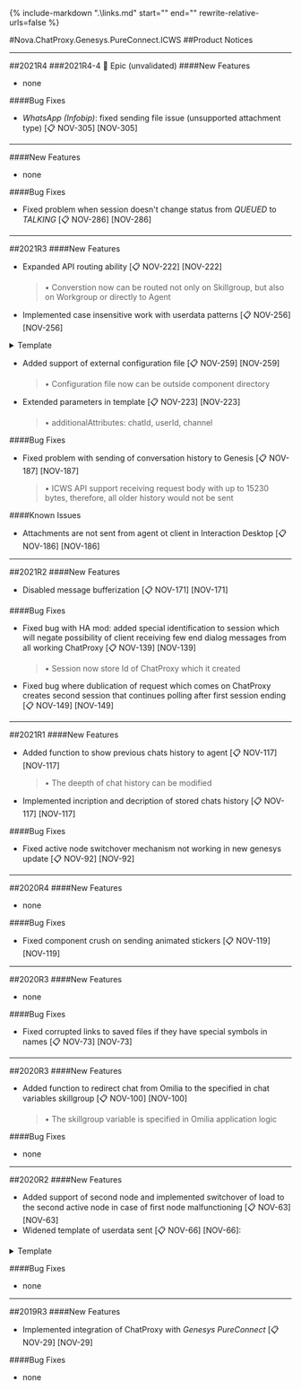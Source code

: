 {%
   include-markdown ".\links.md"
   start="<!--tasklink-start-->"
   end="<!--tasklink-end-->"
   rewrite-relative-urls=false
%}

#Nova.ChatProxy.Genesys.PureConnect.ICWS
##Product Notices
***
##2021R4
###2021R4-4 :briefcase: Epic (unvalidated)
####New Features
- none

####Bug Fixes
- *WhatsApp (Infobip)*: fixed sending file issue (unsupported attachment type) [:clipboard: NOV-305] [NOV-305]
***

####New Features
- none

####Bug Fixes
- Fixed problem when session doesn't change status from *QUEUED* to *TALKING* [:clipboard: NOV-286] [NOV-286]
***

##2021R3
####New Features
- Expanded API routing ability [:clipboard: NOV-222] [NOV-222]

	> • Converstion now can be routed not only on Skillgroup, but also on Workgroup or directly to Agent

- Implemented case insensitive work with userdata patterns [:clipboard: NOV-256] [NOV-256]
	
<details><summary>Template</summary>
<p>

```
{userId}
{chatId}
{conversation}
{channel}
{source}
{slug}
{username}
{firstname}
{lastname}
```
</p>
</details>

- Added support of external configuration file [:clipboard: NOV-259] [NOV-259]

	> • Configuration file now can be outside component directory

- Extended parameters in template [:clipboard: NOV-223] [NOV-223]

	> • additionalAttributes: chatId, userId, channel

####Bug Fixes
- Fixed problem with sending of conversation history to Genesis [:clipboard: NOV-187] [NOV-187]

	> • ICWS API support receiving request body with up to 15230 bytes, therefore, all older history would not be sent

####Known Issues

- Attachments are not sent from agent ot client in Interaction Desktop [:clipboard: NOV-186] [NOV-186]
***

##2021R2
####New Features
- Disabled message bufferization [:clipboard: NOV-171] [NOV-171]

####Bug Fixes
- Fixed bug with HA mod: added special identification to session which will negate possibility of client receiving few end dialog messages from all working ChatProxy [:clipboard: NOV-139] [NOV-139]

	> • Session now store Id of ChatProxy which it created

- Fixed bug where dublication of request which comes on ChatProxy creates second session that continues polling after first session ending [:clipboard: NOV-149] [NOV-149]
***

##2021R1
####New Features
- Added function to show previous chats history to agent [:clipboard: NOV-117] [NOV-117]

	> • The deepth of chat history can be modified
	
- Implemented incription and decription of stored chats history [:clipboard: NOV-117] [NOV-117]

####Bug Fixes
- Fixed active node switchover mechanism not working in new genesys update [:clipboard: NOV-92] [NOV-92]
***

##2020R4
####New Features
- none

####Bug Fixes
- Fixed component crush on sending animated stickers [:clipboard: NOV-119] [NOV-119]
***

##2020R3
####New Features
- none

####Bug Fixes
- Fixed corrupted links to saved files if they have special symbols in names [:clipboard: NOV-73] [NOV-73]
***

##2020R3
####New Features
- Added function to redirect chat from Omilia to the specified in chat variables skillgroup [:clipboard: NOV-100] [NOV-100]

	> • The skillgroup variable is specified in Omilia application logic

####Bug Fixes
- none
***

##2020R2
####New Features
- Added support of second node and implemented switchover of load to the second active node in case of first node malfunctioning [:clipboard: NOV-63] [NOV-63]
- Widened template of userdata sent  [:clipboard: NOV-66] [NOV-66]:

<details><summary>Template</summary>
<p>
```
{userid}
{username}
{lastname}
{firstname}
{source}
{channel}
```
</p>
</details>

####Bug Fixes
- none
***

##2019R3
####New Features
- Implemented integration of ChatProxy with *Genesys PureConnect* [:clipboard: NOV-29] [NOV-29]

####Bug Fixes
- none